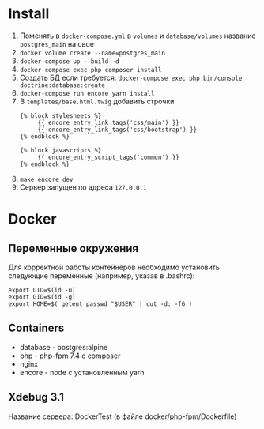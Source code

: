 # Install

1. Поменять в ``docker-compose.yml`` в ``volumes`` и ``database/volumes`` название ``postgres_main`` на свое
2. ``docker volume create --name=postgres_main``
3. ``docker-compose up --build -d``
4. ``docker-compose exec php composer install``
5. Создать БД если требуется: ``docker-compose exec php bin/console doctrine:database:create``
8. ``docker-compose run encore yarn install``
9. В ``templates/base.html.twig`` добавить строчки 
   ```
   {% block stylesheets %}
        {{ encore_entry_link_tags('css/main') }}
        {{ encore_entry_link_tags('css/bootstrap') }}
   {% endblock %}

   {% block javascripts %}
        {{ encore_entry_script_tags('common') }}
   {% endblock %}
   ```
10. ``make encore_dev``
11. Сервер запущен по адреса ``127.0.0.1``


# Docker

## Переменные окружения

Для корректной работы контейнеров необходимо установить следующие переменные (например, указав в .bashrc):
```
export UID=$(id -u)
export GID=$(id -g)
export HOME=$( getent passwd "$USER" | cut -d: -f6 )
```

## Containers

* database - postgres:alpine
* php - php-fpm 7.4 с composer
* nginx
* encore - node с установленным yarn

## Xdebug 3.1
Название сервера: DockerTest (в файле docker/php-fpm/Dockerfile)